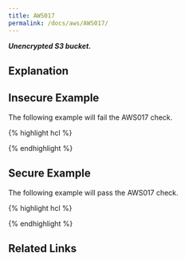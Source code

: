 ```yaml
---
title: AWS017
permalink: /docs/aws/AWS017/
---
```


***Unencrypted S3 bucket.***

## Explanation





## Insecure Example

The following example will fail the AWS017 check.

{% highlight hcl %}



{% endhighlight %}

## Secure Example

The following example will pass the AWS017 check.

{% highlight hcl %}



{% endhighlight %}

## Related Links



